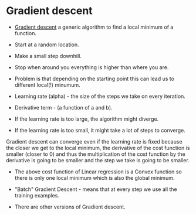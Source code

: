 # Gradient descent

* [Gradient descent](https://en.wikipedia.org/wiki/Gradient_descent) a generic algorithm to find a local minimum of a function.

* Start at a random location.
* Make a small step downhill.
* Stop when around you everything is higher than where you are.

* Problem is that depending on the starting point this can lead us to different local(!) minumum.
* Learning rate (alpha) - the size of the steps we take on every iteration.
* Derivative term - (a function of a and b).

* If the learning rate is too large, the algorithm might diverge.
* If the learning rate is too small, it might take a lot of steps to converge.


Gradient descent can converge even if the learning rate is fixed because the closer we get to the local minimum,
the derivative of the cost function is smaller (closer to 0) and thus the multiplication of the cost function
by the derivative is going to be smaller and the step we take is going to be smaller.


* The above cost function of Linear regression is a Convex function so there is only one local minimum which is also the global minimum.

* "Batch" Gradient Descent - means that at every step we use all the training examples.
* There are other versions of Gradient descent.


